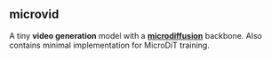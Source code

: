 ## microvid
A tiny **video generation** model with a [**microdiffusion**](https://arxiv.org/abs/2407.15811) backbone.
Also contains minimal implementation for MicroDiT training.